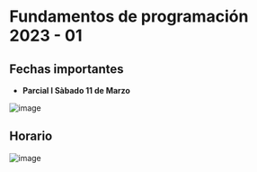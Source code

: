 # Fundamentos de programación 2023 - 01

## Fechas importantes

- **Parcial I Sàbado 11 de Marzo**

![image](https://user-images.githubusercontent.com/31961588/215915357-57a4faa8-d6d2-4fcb-83d9-0a6d07f78ba3.png)

## Horario

![image](https://user-images.githubusercontent.com/31961588/216838818-3db0bfbb-7638-42ac-810e-e65ca58cbe54.png)
